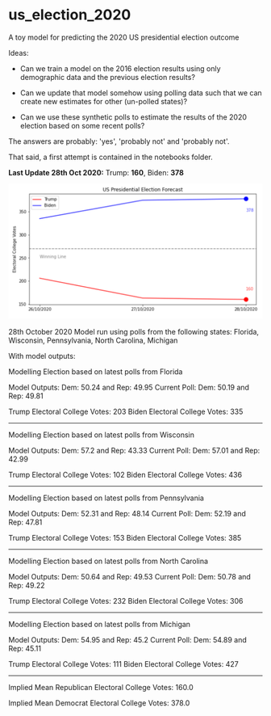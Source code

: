 # us_election_2020
A toy model for predicting the 2020 US presidential election outcome

Ideas:

* Can we train a model on the 2016 election results using only demographic data and the previous election results?

* Can we update that model somehow using polling data such that we can create new estimates for other (un-polled states)?

* Can we use these synthetic polls to estimate the results of the 2020 election based on some recent polls?

The answers are probably: 'yes', 'probably not' and 'probably not'.

That said, a first attempt is contained in the notebooks folder.



**Last Update 28th Oct 2020:** Trump: **160**, Biden: **378**

![alt text](https://github.com/nowaycomputer/us_election_2020/blob/main/img/281020.png)



28th October 2020
Model run using polls from the following states: Florida, Wisconsin, Pennsylvania, North Carolina, Michigan

With model outputs:

Modelling Election based on latest polls from Florida

Model Outputs: Dem: 50.24  and Rep: 49.95
Current Poll: Dem: 50.19  and Rep: 49.81

Trump Electoral College Votes: 203
Biden Electoral College Votes: 335

-------------------------

Modelling Election based on latest polls from Wisconsin

Model Outputs: Dem: 57.2  and Rep: 43.33
Current Poll: Dem: 57.01  and Rep: 42.99

Trump Electoral College Votes: 102
Biden Electoral College Votes: 436

-------------------------

Modelling Election based on latest polls from Pennsylvania

Model Outputs: Dem: 52.31  and Rep: 48.14
Current Poll: Dem: 52.19  and Rep: 47.81

Trump Electoral College Votes: 153
Biden Electoral College Votes: 385

-------------------------

Modelling Election based on latest polls from North Carolina

Model Outputs: Dem: 50.64  and Rep: 49.53
Current Poll: Dem: 50.78  and Rep: 49.22

Trump Electoral College Votes: 232
Biden Electoral College Votes: 306

-------------------------

Modelling Election based on latest polls from Michigan

Model Outputs: Dem: 54.95  and Rep: 45.2
Current Poll: Dem: 54.89  and Rep: 45.11

Trump Electoral College Votes: 111
Biden Electoral College Votes: 427

-------------------------


 Implied Mean Republican Electoral College Votes: 160.0

 Implied Mean Democrat Electoral College Votes: 378.0
